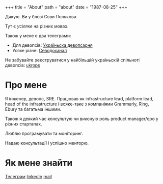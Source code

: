 +++
title = "About"
path = "about"
date = "1987-08-25"
+++

Дякую. Ви у блозі Сєви Полякова. 

Тут є *усіляке* на різних мовах.

Також у мене є два телеграми: 

* Для девопсів: [Україньска девопсарня](https://t.me/UkropsDigest)
* Усяке різне: [Севодоканал](https://t.me/devops_tricks)

Не забувайте реєструватися у найбільшій україньскій спільноті 
девопсів: [ukrops](https://ukrops.club)

# Про мене

Я інженер, девопс, SRE. Працював як infrastructure lead, platform lead, head of the infrastructure і всяке-таке з компаніями Grammarly, Ring, Ebury та багатьма іншими. 

Також я деякий час консультую чи виконую роль product manager/cpo у різних стартапах. 

Люблю програмувати та моніторинг. 

Надаю консультації і успішно менторю. 

# Як мене знайти

[Телеграм](https://t.me/ctrlok)
[linkedin](https://linkedin.com/in/ctrlok/)
[mail](mailto://seva@seva.rocks)
